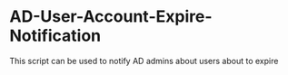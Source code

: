 # AD-User-Account-Expire-Notification
This script can be used to notify AD admins about users about to expire

